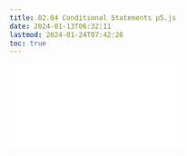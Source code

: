 ```yaml
---
title: 02.04 Conditional Statements p5.js
date: 2024-01-13T06:32:11
lastmod: 2024-01-24T07:42:26
toc: true
---
```


![Link to included file content](../../../../coding/p5js/conditional-statements-p5-js.md)
